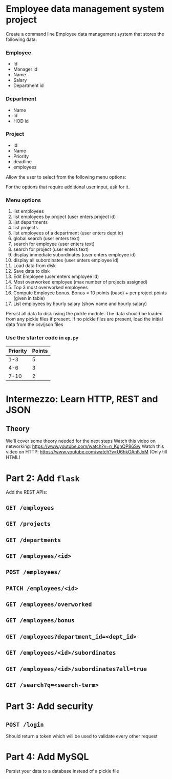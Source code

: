 # Employee data management system project

Create a command line Employee data management system that stores the following data:

### Employee
- Id
- Manager id
- Name
- Salary
- Department id


### Department
- Name
- Id
- HOD id


### Project
- Id 
- Name
- Priority
- deadline
- employees

Allow the user to select from the following menu options: 

For the options that require additional user input, ask for it.

### Menu options
1. list employees
2. list employees by project (user enters project id)
3. list departments
4. list projects
5. list employees of a department (user enters dept id)
6. global search (user enters text)
7. search for employee (user enters text)
8. search for project (user enters text)
9. display immediate subordinates (user enters employee id) 
10. display all subordinates (user enters employee id)
11. Load data from disk
12. Save data to disk
13. Edit Employee (user enters employee id)
14. Most overworked employee (max number of projects assigned)
15. Top 3 most overworked employees
16. Compute Employee bonus. Bonus = 10 points (base) + per project points (given in table)
17. List employees by hourly salary (show name and hourly salary)

Persist all data to disk using the pickle module. The data should be loaded from any pickle files if present.
If no pickle files are present, load the initial data from the csv/json files

### Use the starter code in `ep.py`


| Priority  | Points |
| ------------- | ------------- |
| 1-3  | 5  |
| 4-6  | 3  |
| 7-10  | 2  |

# Intermezzo: Learn HTTP, REST and JSON

## Theory
We'll cover some theory needed for the next steps
Watch this video on networking: https://www.youtube.com/watch?v=n_KghQP86Sw
Watch this video on HTTP: https://www.youtube.com/watch?v=U6hkOAnFJxM  (Only till HTML)

# Part 2: Add `flask`

Add the REST APIs:

## `GET /employees`

## `GET /projects`

## `GET /departments`

## `GET /employees/<id>`

## `POST /employees/`

## `PATCH /employees/<id>`

## `GET /employees/overworked`

## `GET /employees/bonus`

## `GET /employees?department_id=<dept_id>`

## `GET /employees/<id>/subordinates`

## `GET /employees/<id>/subordinates?all=true`

## `GET /search?q=<search-term>`


# Part 3: Add security

## `POST /login`
Should return a token which will be used to validate every other request

# Part 4: Add MySQL
Persist your data to a database instead of a pickle file
